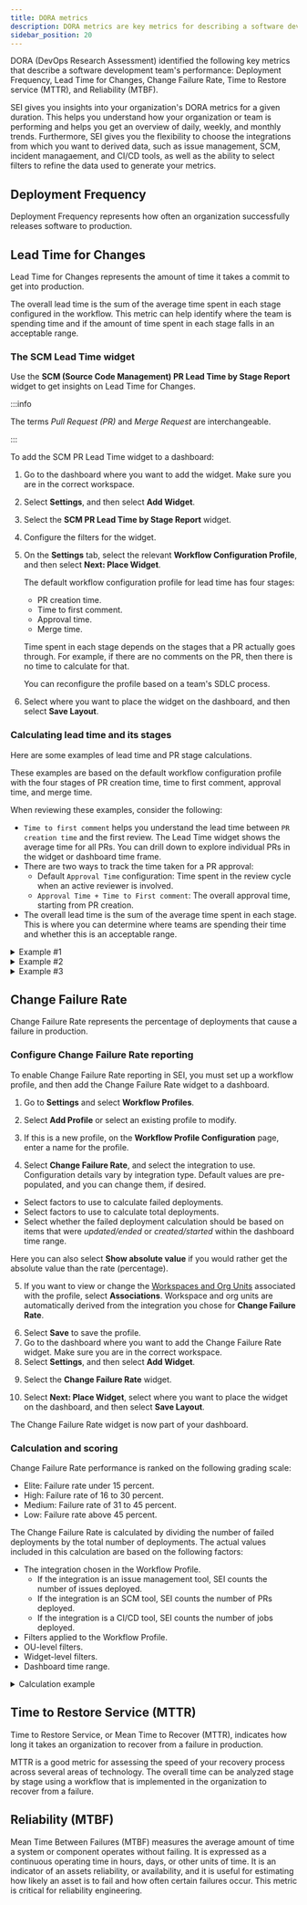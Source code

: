 ```yaml
---
title: DORA metrics
description: DORA metrics are key metrics for describing a software development team's performance.
sidebar_position: 20
---
```


DORA (DevOps Research Assessment) identified the following key metrics that describe a software development team's performance: Deployment Frequency, Lead Time for Changes, Change Failure Rate, Time to Restore service (MTTR), and Reliability (MTBF).

SEI gives you insights into your organization's DORA metrics for a given duration. This helps you understand how your organization or team is performing and helps you get an overview of daily, weekly, and monthly trends. Furthermore, SEI gives you the flexibility to choose the integrations from which you want to derived data, such as issue management, SCM, incident managaement, and CI/CD tools, as well as the ability to select filters to refine the data used to generate your metrics.

## Deployment Frequency

Deployment Frequency represents how often an organization successfully releases software to production.


## Lead Time for Changes

Lead Time for Changes represents the amount of time it takes a commit to get into production.

The overall lead time is the sum of the average time spent in each stage configured in the workflow. This metric can help identify where the team is spending time and if the amount of time spent in each stage falls in an acceptable range.

### The SCM Lead Time widget

Use the **SCM (Source Code Management) PR Lead Time by Stage Report** widget to get insights on Lead Time for Changes.

:::info

The terms *Pull Request (PR)* and *Merge Request* are interchangeable.

:::

To add the SCM PR Lead Time widget to a dashboard:

1. Go to the dashboard where you want to add the widget. Make sure you are in the correct workspace.
2. Select **Settings**, and then select **Add Widget**.
3. Select the **SCM PR Lead Time by Stage Report** widget.
4. Configure the filters for the widget.
5. On the **Settings** tab, select the relevant **Workflow Configuration Profile**, and then select **Next: Place Widget**.

   The default workflow configuration profile for lead time has four stages:

   * PR creation time.
   * Time to first comment.
   * Approval time.
   * Merge time.

    Time spent in each stage depends on the stages that a PR actually goes through. For example, if there are no comments on the PR, then there is no time to calculate for that.

    You can reconfigure the profile based on a team's SDLC process.

6. Select where you want to place the widget on the dashboard, and then select **Save Layout**.

### Calculating lead time and its stages

Here are some examples of lead time and PR stage calculations.

These examples are based on the default workflow configuration profile with the four stages of PR creation time, time to first comment, approval time, and merge time.

When reviewing these examples, consider the following:

* `Time to first comment` helps you understand the lead time between `PR creation time` and the first review. The Lead Time widget shows the average time for all PRs. You can drill down to explore individual PRs in the widget or dashboard time frame.
* There are two ways to track the time taken for a PR approval:
  * Default `Approval Time` configuration: Time spent in the review cycle when an active reviewer is involved.
  * `Approval Time + Time to First comment`: The overall approval time, starting from PR creation.
* The overall lead time is the sum of the average time spent in each stage. This is where you can determine where teams are spending their time and whether this is an acceptable range.

<details>
<summary>Example #1</summary>

For this example, assume the following series of events occurs:

1. Contributor makes a commit (`Commit created event`).
2. Contributor creates a Pull Request (`Pull Request created event`).
3. The Pull Request is approved by an approver (`Pull Request approval event`).
4. The Pull Request is merged to the repository (`Pull Request Merged event`).

As a result the following calculations are made:

```
PR creation time = Pull Request created event - Commit created event
Time to first comment = Pull Request approval event - Pull Request created event
Approval Time = 0
Merge Time = Pull Request Merged event - Pull Request approval event
```

Approval Time is calculated as `0` because there were no review comments made on the PR.

</details>

<details>
<summary>Example #2</summary>

For this example, assume the following series of events occurs:

1. Contributor makes a commit (`Commit created event`).
2. Contributor creates a pull request (`Pull Request created event`).
3. Reviewer adds a comment (`Review1 event`).
4. The Pull Request is approved by an approver (`Pull Request approval event`).
5. The Pull Request is merged to the repository (`Pull Request Merged event`).

As a result, the following calculations are made:

```
PR creation time = Pull Request created event - Commit created event
Time to first comment = Review1 event - Pull Request created event
Approval Time = Pull Request approval event - Review1 event
Merge Time = Pull Request Merged event - Pull Request approval event
```

</details>

<details>
<summary>Example #3</summary>

For this example, assume the following series of events occurs:

1. Contributor makes a commit (`Commit created event`).
2. Contributor creates a pull request (`Pull Request created event`).
3. Reviewer adds a comment (`Review1 event`).
4. Reviewer adds a comment (`Review2 event`).
5. Reviewer adds a comment (`Review3 event`).
6. The Pull Request is approved by an approver (`Pull Request approval event`).
7. The Pull Request is merged to the repository (`Pull Request Merged event`).

As a result, the following calculations are made:

```
PR creation time = Pull Request created event - Commit created event
Time to first comment = Review1 event - Pull Request created event
Approval Time = Review3 event - Review1 event
Merge Time = Pull Request Merged event - Pull Request approval event
```

</details>

## Change Failure Rate

Change Failure Rate represents the percentage of deployments that cause a failure in production.

### Configure Change Failure Rate reporting

To enable Change Failure Rate reporting in SEI, you must set up a workflow profile, and then add the Change Failure Rate widget to a dashboard.

1. Go to **Settings** and select **Workflow Profiles**.

<!-- image (24).png -->

2. Select **Add Profile** or select an existing profile to modify.

<!-- image (22).png -->

3. If this is a new profile, on the **Workflow Profile Configuration** page, enter a name for the profile.

<!-- image.png, image (9).png -->

4.  Select **Change Failure Rate**, and select the integration to use. Configuration details vary by integration type. Default values are pre-populated, and you can change them, if desired.

   * Select factors to use to calculate failed deployments.
   * Select factors to use to calculate total deployments.
   * Select whether the failed deployment calculation should be based on items that were *updated/ended* or *created/started* within the dashboard time range.

   Here you can also select **Show absolute value** if you would rather get the absolute value than the rate (percentage).

<!-- image (6).png image (3).png image (5).png -->

5. If you want to view or change the [Workspaces and Org Units](/docs/category/workspaces-and-org-units) associated with the profile, select **Associations**. Workspace and org units are automatically derived from the integration you chose for **Change Failure Rate**.

<!-- image (12).png -->

6. Select **Save** to save the profile.
7. Go to the dashboard where you want to add the Change Failure Rate widget. Make sure you are in the correct workspace.
8. Select **Settings**, and then select **Add Widget**.

<!-- image (25).png -->

9. Select the **Change Failure Rate** widget.

10. Select **Next: Place Widget**, select where you want to place the widget on the dashboard, and then select **Save Layout**.

<!-- image (15).png, image (10).png -->

The Change Failure Rate widget is now part of your dashboard.

<!-- image (19).png -->

### Calculation and scoring

Change Failure Rate performance is ranked on the following grading scale:

* Elite: Failure rate under 15 percent.
* High: Failure rate of 16 to 30 percent.
* Medium: Failure rate of 31 to 45 percent.
* Low: Failure rate above 45 percent.

The Change Failure Rate is calculated by dividing the number of failed deployments by the total number of deployments. The actual values included in this calculation are based on the following factors:

* The integration chosen in the Workflow Profile.
  * If the integration is an issue management tool, SEI counts the number of issues deployed.
  * If the integration is an SCM tool, SEI counts the number of PRs deployed.
  * If the integration is a CI/CD tool, SEI counts the number of jobs deployed.
* Filters applied to the Workflow Profile.
* OU-level filters.
* Widget-level filters.
* Dashboard time range.

<details>
<summary>Calculation example</summary>

Consider the following Change Failure Rate configuration:

* Integration: Jira
* Filter for Failed Deployment: Status Category Equals Done
* Filter for Total Deployment: Status Category Equals Done, To do, In Progress
* Calculation parameter: Ticket resolved in Dashboard Time Range
* Time Range selected on the dashboard: Last 3 months

With this configuration, the Change Failure Rate widget shows the total number of tickets with a status of **Done** divided by the total number of tickets with a status of **Done**, **In Progress**, or **To Do**.

```
Change Failure Rate = ( Tickets in Done status ) / (Tickets in Done status + Ticket in In Progress status + Tickets in To Do status )
```

Assuming there are 45 tickets in **Done** status and 90 tickets in **Done**, **In Progress**, or **To Do** status, then the Change Failure Rate is 45 divided by 90, or 0.5 (50 percent).

```
45 / 90 = 0.5
Change Failure Rate = 50%
```

</details>

## Time to Restore Service (MTTR)

Time to Restore Service, or Mean Time to Recover (MTTR), indicates how long it takes an organization to recover from a failure in production.

MTTR is a good metric for assessing the speed of your recovery process across several areas of technology. The overall time can be analyzed stage by stage using a workflow that is implemented in the organization to recover from a failure.

## Reliability (MTBF)

Mean Time Between Failures (MTBF) measures the average amount of time a system or component operates without failing. It is expressed as a continuous operating time in hours, days, or other units of time. It is an indicator of an assets reliability, or availability, and it is useful for estimating how likely an asset is to fail and how often certain failures occur. This metric is critical for reliability engineering.
